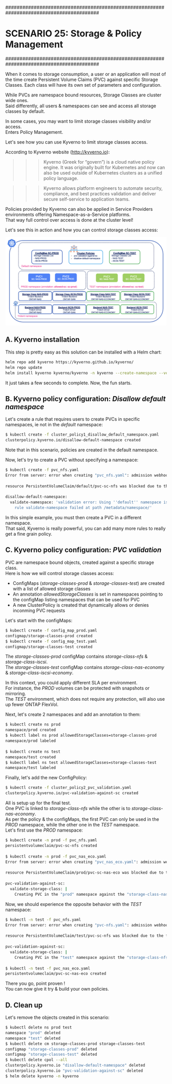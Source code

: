 #########################################################################################
# SCENARIO 25: Storage & Policy Management  
#########################################################################################

When it comes to storage consumption, a user or an application will most of the time create Persistent Volume Claims (PVC) against specific Storage Classes. Each class will have its own set of parameters and configuration.  

While PVCs are namespace bound resources, Storage Classes are cluster wide ones.  
Said differently, all users & namespaces can see and access all storage classes by default.  

In some cases, you may want to limit storage classes visibility and/or access.  
Enters Policy Management.

Let's see how you can use Kyverno to limit storage classes access.

According to Kyverno website (http://kyverno.io):  
>>>Kyverno (Greek for “govern”) is a cloud native policy engine. It was originally built for Kubernetes and now can also be used outside of Kubernetes clusters as a unified policy language.

>>>Kyverno allows platform engineers to automate security, compliance, and best practices validation and deliver secure self-service to application teams.  

Policies provided by Kyverno can also be applied in Service Providers environments offering Namespace-as-a-Service platforms.  
That way full control over access is done at the cluster level!  

Let's see this in action and how you can control storage classes access:  
<p align="center"><img src="Images/Kyverno_High_Level_architecture.png" width="768"></p>

## A. Kyverno installation

This step is pretty easy as this solution can be installed with a Helm chart:  
```bash
helm repo add kyverno https://kyverno.github.io/kyverno/
helm repo update
helm install kyverno kyverno/kyverno -n kyverno --create-namespace --version 3.3.3 --set global.nodeSelector."kubernetes\\.io/os"=linux
```
It just takes a few seconds to complete.  Now, the fun starts.

## B. Kyverno policy configuration: _Disallow default namespace_

Let's create a rule that requires users to create PVCs in specific namespaces, ie not in the _default_ namespace:  
```bash
$ kubectl create -f cluster_policy1_disallow_default_namespace.yaml
clusterpolicy.kyverno.io/disallow-default-namespace created
```
Note that in this scenario, policies are created in the default namespace.  

Now, let's try to create a PVC without specifying a namespace:  
```bash
$ kubectl create -f pvc_nfs.yaml
Error from server: error when creating "pvc_nfs.yaml": admission webhook "validate.kyverno.svc-fail" denied the request:

resource PersistentVolumeClaim/default/pvc-sc-nfs was blocked due to the following policies

disallow-default-namespace:
  validate-namespace: 'validation error: Using ''default'' namespace is not allowed.
    rule validate-namespace failed at path /metadata/namespace/'
```

In this simple example, you must then create a PVC in a different namespace.  
That said, Kyverno is really powerful, you can add many more rules to really get a fine grain policy.  

## C. Kyverno policy configuration: _PVC validation_

PVC are namespace bound objects, created against a specific storage class.  
Here is how we will control storage classes access:  
- ConfigMaps (_storage-classes-prod_ & _storage-classes-test_) are created with a list of allowed storage classes  
- An annotation _allowedStorageClasses_ is set in namespaces pointing to the configMap listing namespaces that can be used for PVC  
- A new ClusterPolicy is created that dynamically allows or denies inconming PVC requests  

Let's start with the configMaps:  
```bash
$ kubectl create -f config_map_prod.yaml
configmap/storage-classes-prod created
$ kubectl create -f config_map_test.yaml
configmap/storage-classes-test created
```
The _storage-classes-prod_ configMap contains _storage-class-nfs_ & _storage-class-iscsi_.  
The _storage-classes-test_ configMap contains _storage-class-nas-economy_ & _storage-class-iscsi-economy_.  

In this context, you could apply different SLA per environment.  
For instance, the _PROD_ volumes can be protected with snapshots or mirroring.  
The _TEST_ environment, which does not require any protection, will also use up fewer ONTAP FlexVol.  

Next, let's create 2 namespaces and add an annotation to them:  
```bash
$ kubectl create ns prod
namespace/prod created
$ kubectl label ns prod allowedStorageClasses=storage-classes-prod
namespace/prod labeled

$ kubectl create ns test
namespace/test created
$ kubectl label ns test allowedStorageClasses=storage-classes-test
namespace/test labeled
```

Finally, let's add the new ConfigPolicy:  
```bash
$ kubectl create -f cluster_policy2_pvc_validation.yaml
clusterpolicy.kyverno.io/pvc-validation-against-sc created
```

All is setup up for the final test.  
One PVC is linked to _storage-class-nfs_  while the other is to _storage-class-nas-economy_.  
As per the policy & the configMaps, the first PVC can only be used in the _PROD_ namespace, while the other one in the _TEST_ namespace.  
Let's first use the _PROD_ namespace:  
```bash
$ kubectl create -n prod -f pvc_nfs.yaml
persistentvolumeclaim/pvc-sc-nfs created

$ kubectl create -n prod -f pvc_nas_eco.yaml
Error from server: error when creating "pvc_nas_eco.yaml": admission webhook "validate.kyverno.svc-fail" denied the request:

resource PersistentVolumeClaim/prod/pvc-sc-nas-eco was blocked due to the following policies

pvc-validation-against-sc:
  validate-storage-class: |
    Creating PVC in the "prod" namespace against the "storage-class-nas-economy" storage class is not allowed. Only the following storage classes are allowed ["storage-class-nfs", "storage-class-iscsi"]
```

Now, we should experience the opposite behavior with the _TEST_ namespace:  
```bash
$ kubectl -n test -f pvc_nfs.yaml
Error from server: error when creating "pvc-nfs.yaml": admission webhook "validate.kyverno.svc-fail" denied the request:

resource PersistentVolumeClaim/test/pvc-sc-nfs was blocked due to the following policies

pvc-validation-against-sc:
  validate-storage-class: |
    Creating PVC in the "test" namespace against the "storage-class-nfs" storage class is not allowed. Only the following storage classes are allowed ["storage-class-nas-economy", "storage-class-iscsi-economy"]

$ kubectl -n test -f pvc_nas_eco.yaml
persistentvolumeclaim/pvc-sc-nas-eco created
```

There you go, point proven !  
You can now give it try & build your own policies.

## D. Clean up

Let's remove the objects created in this scenario:  
```bash
$ kubectl delete ns prod test
namespace "prod" deleted
namespace "test" deleted
$ kubectl delete cm storage-classes-prod storage-classes-test
configmap "storage-classes-prod" deleted
configmap "storage-classes-test" deleted
$ kubectl delete cpol --all
clusterpolicy.kyverno.io "disallow-default-namespace" deleted
clusterpolicy.kyverno.io "pvc-validation-against-sc" deleted
$ helm delete kyverno -n kyverno
```

